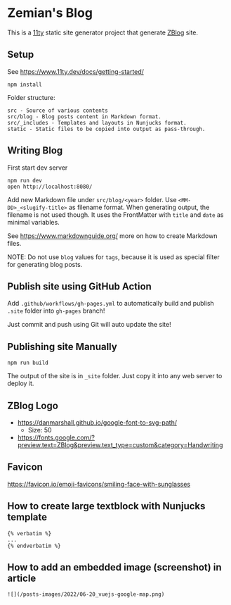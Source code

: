 # Zemian's Blog

This is a [11ty](https://www.11ty.dev/) static site generator project that
generate [ZBlog](http://zemian.github.io) site.

## Setup

See https://www.11ty.dev/docs/getting-started/

```
npm install
```

Folder structure:

```
src - Source of various contents
src/blog - Blog posts content in Markdown format.
src/_includes - Templates and layouts in Nunjucks format.
static - Static files to be copied into output as pass-through.
```

## Writing Blog

First start dev server

```
npm run dev
open http://localhost:8080/
```

Add new Markdown file under `src/blog/<year>` folder. Use `<MM-DD>_<slugify-title>` as filename
format. When generating output, the filename is not used though. It uses the FrontMatter with `title` and
`date` as minimal variables.

See https://www.markdownguide.org/ more on how to create Markdown files.

NOTE: Do not use `blog` values for `tags`, because it is used as special filter for generating blog posts.

## Publish site using GitHub Action

Add `.github/workflows/gh-pages.yml` to automatically build and publish `.site` folder into `gh-pages` branch!

Just commit and push using Git will auto update the site!

## Publishing site Manually

```
npm run build
```

The output of the site is in `_site` folder. Just copy it into any web server to deploy it.

## ZBlog Logo

* https://danmarshall.github.io/google-font-to-svg-path/
  * Size: 50
* https://fonts.google.com/?preview.text=ZBlog&preview.text_type=custom&category=Handwriting

## Favicon

https://favicon.io/emoji-favicons/smiling-face-with-sunglasses

## How to create large textblock with Nunjucks template

```
{% verbatim %}
...
{% endverbatim %}
```

## How to add an embedded image (screenshot) in article

```
![](/posts-images/2022/06-20_vuejs-google-map.png)
```